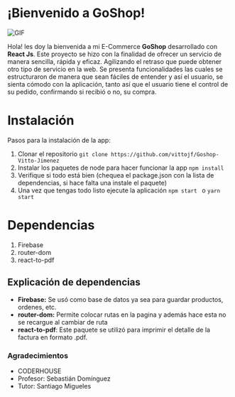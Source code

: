 # ¡Bienvenido a GoShop!
![GIF](https://github.com/vittojf/Goshop-Vitto-Jimenez/blob/main/appTuto.gif?raw=true)



Hola! les doy la bienvenida a mi E-Commerce **GoShop** desarrollado con **React Js**.  Este proyecto se hizo con la finalidad de ofrecer un servicio de manera sencilla, rápida y eficaz. Agilizando el retraso que puede obtener otro tipo de servicio en la web.  Se presenta funcionalidades las cuales se estructuraron de manera que sean fáciles de entender y así el usuario, se sienta cómodo con la aplicación, tanto así que el usuario tiene el control de su pedido, confirmando si recibió o no, su compra. 

# Instalación
Pasos para la instalación de la app:

 1. Clonar el repositorio `git clone https://github.com/vittojf/Goshop-Vitto-Jimenez`
 2. Instalar los paquetes de node para hacer funcionar la app `npm install`
 3. Verifique si todo está bien (chequea el package.json con la lista de dependencias, si hace falta una instale el paquete)
 4. Una vez que tengas todo listo ejecute la aplicación `npm start ` o `yarn start`


# Dependencias 

 1. Firebase
 2. router-dom
 3. react-to-pdf

## Explicación de dependencias

 

 - **Firebase:** Se usó como base de datos ya sea para guardar productos, ordenes, etc. 
 - **router-dom:** Permite colocar rutas en la pagina y además hace esta no se recargue al cambiar de ruta
 - **react-to-pdf**: Este paquete se utilizó para imprimir el detalle de la factura en formato .pdf. 

### Agradecimientos

 - CODERHOUSE
 - Profesor: Sebastián Domínguez 
 - Tutor: Santiago Migueles 

